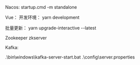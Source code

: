 Nacos:
startup.cmd -m standalone

Vue：
开发环境：
yarn development

批量更新：
yarn upgrade-interactive --latest

Zookeeper
zkserver

Kafka:

.\bin\windows\kafka-server-start.bat .\config\server.properties